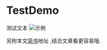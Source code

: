 # TestDemo
测试文本
![示例](https://github.com/Eenie-Meenie/ListLinkage/blob/master/demo.gif)

另附本文[简书](http://www.jianshu.com/p/c400669e2c1c)地址 ,结合文章看更容易哦.
